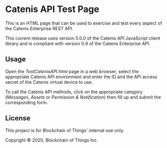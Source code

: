 # Catenis API Test Page

This is an HTML page that can be used to exercise and test every aspect of the Catenis Enterprise REST API.

This current release uses version 5.0.0 of the Catenis API JavaScript client library and is compliant with version 0.9
 of the Catenis Enterprise API.

## Usage

Open the *TestCatenisAPI.html* page in a web browser, select the appropriate Catenis API environment and enter the ID
 and the API access secret of the Catenis virtual device to use.
 
To call the Catenis API methods, click on the appropriate category (*Messages*, *Assets* or *Permission & Notification*)
 then fill up and submit the corresponding form.
 
## License

This project is for Blockchain of Things' internal use only.

Copyright © 2020, Blockchain of Things Inc.